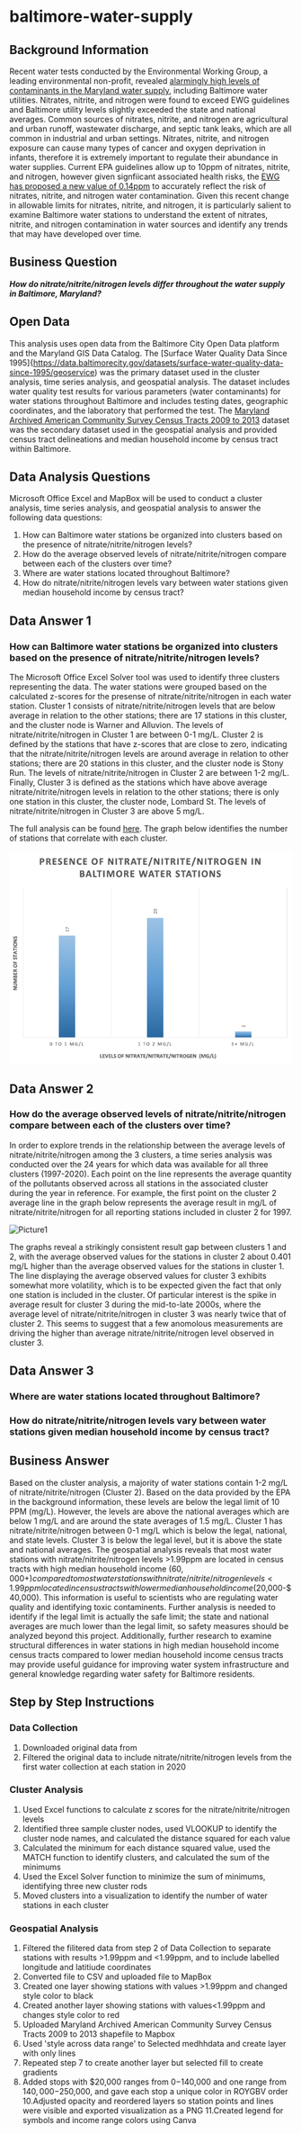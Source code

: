# baltimore-water-supply


## Background Information

Recent water tests conducted by the Environmental Working Group, a leading environmental non-profit, revealed [alarmingly high levels of contaminants in the Maryland water supply](https://baltimore.cbslocal.com/2019/12/04/maryland-water-systems-found-to-contain-worrying-levels-of-nitrate-arsenic-and-other-chemicals-nonprofit-says/), including Baltimore water utilities. Nitrates, nitrite, and nitrogen were found to exceed EWG guidelines and Baltimore utility levels slightly exceeded the state and national averages. Common sources of nitrates, nitrite, and nitrogen are agricultural and urban runoff, wastewater discharge, and septic tank leaks, which are all common in industrial and urban settings. Nitrates, nitrite, and nitrogen exposure can cause many types of cancer and oxygen deprivation in infants, therefore it is extremely important to regulate their abundance in water supplies. Current EPA guidelines allow up to 10ppm of nitrates, nitrite, and nitrogen, however given signfiicant associated health risks, the [EWG has proposed a new value of 0.14ppm](https://www.epa.gov/ground-water-and-drinking-water/national-primary-drinking-water-regulations) to accurately reflect the risk of nitrates, nitrite, and nitrogen water contamination.  Given this recent change in allowable limits for nitrates, nitrite, and nitrogen, it is particularly salient to examine Baltimore water stations to understand the extent of nitrates, nitrite, and nitrogen contamination in water sources and identify any trends that may have developed over time. 



## Business Question

_**How do nitrate/nitrite/nitrogen levels differ throughout the water supply in Baltimore, Maryland?**_

## Open Data
This analysis uses open data from the Baltimore City Open Data platform and the Maryland GIS Data Catalog. The [Surface Water Quality Data Since 1995]{https://data.baltimorecity.gov/datasets/surface-water-quality-data-since-1995/geoservice) was the primary dataset used in the cluster analysis, time series analysis, and geospatial analysis. The dataset includes water quality test results for various parameters (water contaminants) for water stations throughout Baltimore and includes testing dates, geographic coordinates, and the laboratory that performed the test. The [Maryland Archived American Community Survey Census Tracts 2009 to 2013](https://data.imap.maryland.gov/datasets/maryland-archived-american-community-survey-census-tracts-2009-to-2013?geometry=-81.224%2C38.070%2C-73.313%2C39.568&selectedAttribute=POV_POP) dataset was the secondary dataset used in the geospatial analysis and provided census tract delineations and median household income by census tract within Baltimore. 


## Data Analysis Questions
Microsoft Office Excel and MapBox will be used to conduct a cluster analysis, time series analysis, and geospatial analysis to answer the following data questions:
1. How can Baltimore water stations be organized into clusters based on the presence of nitrate/nitrite/nitrogen levels?
2. How do the average observed levels of nitrate/nitrite/nitrogen compare between each of the clusters over time?
3. Where are water stations located throughout Baltimore?
4. How do nitrate/nitrite/nitrogen levels vary between water stations given median household income by census tract? 


## Data Answer 1
### How can Baltimore water stations be organized into clusters based on the presence of nitrate/nitrite/nitrogen levels?

The Microsoft Office Excel Solver tool was used to identify three clusters representing the data. The water stations were grouped based on the calculated z-scores for the presense of nitrate/nitrite/nitrogen in each water station. Cluster 1 consists of nitrate/nitrite/nitrogen levels that are below average in relation to the other stations; there are 17 stations in this cluster, and the cluster node is Warner and Alluvion. The levels of nitrate/nitrite/nitrogen in Cluster 1 are between 0-1 mg/L. Cluster 2 is defined by the stations that have z-scores that are close to zero, indicating that the nitrate/nitrite/nitrogen levels are around average in relation to other stations; there are 20 stations in this cluster, and the cluster node is Stony Run. The levels of nitrate/nitrite/nitrogen in Cluster 2 are between 1-2 mg/L. Finally, Cluster 3 is defined as the stations which have above average nitrate/nitrite/nitrogen levels in relation to the other stations; there is only one station in this cluster, the cluster node, Lombard St. The levels of nitrate/nitrite/nitrogen in Cluster 3 are above 5 mg/L. 

The full analysis can be found [here](https://github.com/cshah13/baltimore-water-supply/blob/main/Cluster%20Analysis%20.xlsx). The graph below identifies the number of stations that correlate with each cluster.

![alttext](https://github.com/cshah13/baltimore-water-supply/blob/main/Cluster%20Graph.png)

## Data Answer 2
### How do the average observed levels of nitrate/nitrite/nitrogen compare between each of the clusters over time?

In order to explore trends in the relationship between the average levels of nitrate/nitrite/nitrogen among the 3 clusters, a time series analysis was conducted over the 24 years for which data was available for all three clusters (1997-2020). Each point on the line represents the average quantity of the pollutants observed across all stations in the associated cluster during the year in reference. For example, the first point on the cluster 2 average line in the graph below represents the average result in mg/L of nitrate/nitrite/nitrogen for all reporting stations included in cluster 2 for 1997. 

![Picture1](https://user-images.githubusercontent.com/78438582/112257789-c02bff00-8c3b-11eb-863a-416c1375b4de.png)

The graphs reveal a strikingly consistent result gap between clusters 1 and 2, with the average observed values for the stations in cluster 2 about 0.401 mg/L higher than the average observed values for the stations in cluster 1. The line displaying the average observed values for cluster 3 exhibits somewhat more volatility, which is to be expected given the fact that only one station is included in the cluster. Of particular interest is the spike in average result for cluster 3 during the mid-to-late 2000s, where the average level of nitrate/nitrite/nitrogen in cluster 3 was nearly twice that of cluster 2. This seems to suggest that a few anomolous measurements are driving the higher than average nitrate/nitrite/nitrogen level observed in cluster 3.

## Data Answer 3
### Where are water stations located throughout Baltimore?
### How do nitrate/nitrite/nitrogen levels vary between water stations given median household income by census tract? 


## Business Answer

Based on the cluster analysis, a majority of water stations contain 1-2 mg/L of nitrate/nitrite/nitrogen (Cluster 2). Based on the data provided by the EPA in the background information, these levels are below the legal limit of 10 PPM (mg/L). However, the levels are above the national averages which are below 1 mg/L and are around the state averages of 1.5 mg/L. Cluster 1 has nitrate/nitrite/nitrogen between 0-1 mg/L which is below the legal, national, and state levels. Cluster 3 is below the legal level, but it is above the state and national averages. The geospatial analysis reveals that most water stations with nitrate/nitrite/nitrogen levels >1.99ppm are located in census tracts with high median household income ($60,000+) compared to most water stations with nitrate/nitrite/nitrogen levels <1.99ppm located in census tracts with lower median household income ($20,000-$40,000). This information is useful to scientists who are regulating water quality and identifying toxic contaminents. Further analysis is needed to identify if the legal limit is actually the safe limit; the state and national averages are much lower than the legal limit, so safety measures should be analyzed beyond this project. Additionally, further research to examine structural differences in water stations in high median household income census tracts compared to lower median household income census tracts may provide useful guidance for improving water system infrastructure and general knowledge regarding water safety for Baltimore residents. 




## Step by Step Instructions
### Data Collection
1. Downloaded original data from
2. Filtered the original data to include nitrate/nitrite/nitrogen levels from the first water collection at each station in 2020
### Cluster Analysis
1. Used Excel functions to calculate z scores for the nitrate/nitrite/nitrogen levels
2. Identified three sample cluster nodes, used VLOOKUP to identify the cluster node names, and calculated the distance squared for each value
3. Calculated the minimum for each distance squared value, used the MATCH function to identify clusters, and calculated the sum of the minimums
4. Used the Excel Solver function to minimize the sum of minimums, identifying three new cluster rods
5. Moved clusters into a visualization to identify the number of water stations in each cluster 
### Geospatial Analysis 
1. Filtered the filitered data from step 2 of Data Collection to separate stations with results >1.99ppm and <1.99ppm, and to include labelled longitude and latitiude coordinates
3. Converted file to CSV and uploaded file to MapBox 
4. Created one layer showing stations with values >1.99ppm and changed style color to black 
5. Created another layer showing stations with values<1.99ppm and changes style color to red 
6. Uploaded Maryland Archived American Community Survey Census Tracts 2009 to 2013 shapefile to Mapbox 
7. Used 'style across data range' to Selected medhhdata and create layer with only lines 
8. Repeated step 7 to create another layer but selected fill to create gradients 
9. Added stops with $20,000 ranges from $0-$140,000 and one range from $140,000-$250,000, and gave each stop a unique color in ROYGBV order 
10.Adjusted opacity and reordered layers so station points and lines were visible and exported visualization as a PNG
11.Created legend for symbols and income range colors using Canva 



